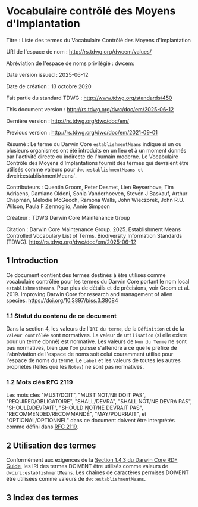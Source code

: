 # Vocabulaire contrôlé des Moyens d'Implantation

Titre
: Liste des termes du Vocabulaire Contrôlé des Moyens d'Implantation

URI de l'espace de nom
: <http://rs.tdwg.org/dwcem/values/>

Abréviation de l'espace de noms privilégié
: dwcem:

Date version issued
: 2025-06-12

Date de création
: 13 octobre 2020

Fait partie du standard TDWG
: <http://www.tdwg.org/standards/450>

This document version
: <http://rs.tdwg.org/dwc/doc/em/2025-06-12>

Dernière version
: <http://rs.tdwg.org/dwc/doc/em/>

Previous version
: <http://rs.tdwg.org/dwc/doc/em/2021-09-01>

Résumé
: Le terme du Darwin Core `establishmentMeans` indique si un ou plusieurs organismes ont été introduits en un lieu et à un moment donnés par l'activité directe ou indirecte de l'humain moderne. Le Vocabulaire Contrôlé des Moyens d'Implantations fournit des termes qui devraient être utilisés comme valeurs pour `dwc:establishmentMeans et `dwciri:establishmentMeans\`.

Contributeurs
: Quentin Groom, Peter Desmet, Lien Reyserhove, Tim Adriaens, Damiano Oldoni, Sonia Vanderhoeven, Steven J Baskauf, Arthur Chapman, Melodie McGeoch, Ramona Walls, John Wieczorek, John R.U. Wilson, Paula F Zermoglio, Annie Simpson

Créateur
: TDWG Darwin Core Maintenance Group

Citation
: Darwin Core Maintenance Group. 2025. Establishment Means Controlled Vocabulary List of Terms. Biodiversity Information Standards (TDWG). <http://rs.tdwg.org/dwc/doc/em/2025-06-12>

## 1 Introduction

Ce document contient des termes destinés à être utilisés comme vocabulaire contrôlée pour les termes du Darwin Core portant le nom local `establishmentMeans`. Pour plus de détails et de précisions, voir Groom et al. 2019. Improving Darwin Core for research and management of alien species. <https://doi.org/10.3897/biss.3.38084>

### 1.1 Statut du contenu de ce document

Dans la section 4, les valeurs de l'`IRI du terme`, de la `Définition` et de la `Valeur contrôlée` sont normatives. La valeur de `Utilisation` (si elle existe pour un terme donné) est normative.  Les valeurs de `Nom du Terme` ne sont pas normatives, bien que l'on puisse s'attendre à ce que le préfixe de l'abréviation de l'espace de noms soit celui couramment utilisé pour l'espace de noms du terme.  Le `Label` et les valeurs de toutes les autres propriétés (telles que les `Notes`) ne sont pas normatives.

### 1.2 Mots clés RFC 2119

Les mots clés "MUST/DOIT", "MUST NOT/NE DOIT PAS", "REQUIRED/OBLIGATOIRE", "SHALL/DEVRA", "SHALL NOT/NE DEVRA PAS", "SHOULD/DEVRAIT", "SHOULD NOT/NE DEVRAIT PAS", "RECOMMENDED/RECOMMANDÉ", "MAY/POURRAIT", et "OPTIONAL/OPTIONNEL" dans ce document doivent être interprétés comme défini dans [RFC 2119](https://tools.ietf.org/html/rfc2119).

## 2 Utilisation des termes

Conformément aux exigences de la [Section 1.4.3 du Darwin Core RDF Guide](https://dwc.tdwg.org/rdf/#143-use-of-darwin-core-terms-in-rdf-normative), les IRI des termes DOIVENT être utilisés comme valeurs de `dwciri:establishmentMeans`. Les chaînes de caractères permises DOIVENT être utilisées comme valeurs de `dwc:establishmentMeans`.

## 3 Index des termes
